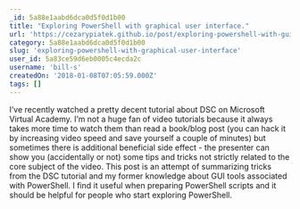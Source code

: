 ```yaml
---
_id: 5a88e1aabd6dca0d5f0d1b00
title: "Exploring PowerShell with graphical user interface."
url: 'https://cezarypiatek.github.io/post/exploring-powershell-with-gui/'
category: 5a88e1aabd6dca0d5f0d1b00
slug: 'exploring-powershell-with-graphical-user-interface'
user_id: 5a83ce59d6eb0005c4ecda2c
username: 'bill-s'
createdOn: '2018-01-08T07:05:59.000Z'
tags: []
---
```


I’ve recently watched a pretty decent tutorial about DSC on Microsoft Virtual Academy. I’m not a huge fan of video tutorials because it always takes more time to watch them than read a book/blog post (you can hack it by increasing video speed and save yourself a couple of minutes) but sometimes there is additional beneficial side effect - the presenter can show you (accidentally or not) some tips and tricks not strictly related to the core subject of the video. This post is an attempt of summarizing tricks from the DSC tutorial and my former knowledge about GUI tools associated with PowerShell. I find it useful when preparing PowerShell scripts and it should be helpful for people who start exploring PowerShell.
